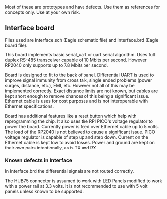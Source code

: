 Most of these are prototypes and have defects. Use them as references for concepts only. Use at your own risk.

## Interface board
Files used are Interface.sch (Eagle schematic file) and Interface.brd (Eagle board file).

This board implements basic serial_uart or uart serial algorithm. Uses full duplex RS-485 transceiver capable of 10 Mbits per second. However RP2040 only supports up to 7.8 Mbits per second. 

Board is designed to fit to the back of panel. Differential UART is used to improve signal immunity from cross talk, single ended problems (power surges, distance, etc.), EMI, etc. However not all of this may be implemented correctly. Exact distance limits are not known, but cables are kept short enough to remove chances of this being a significant issue. Ethernet cable is uses for cost purposes and is not interoperable with Ethernet specifications.

Board has additional features like a reset button which help with reprogramming the chip. It also uses the RPI PICO's voltage regulator to power the board. Currently power is feed over Ethernet cable up to 5 volts. The load of the RP2040 is not believed to cause a significant issue. PICO voltage regulator is capable of step up and step down. Current on the Ethernet cable is kept low to avoid losses. Power and ground are kept on their own pairs intentionally, as is TX and RX.

### Known defects in Interface
In Interface.brd the differential signals are not routed correctly.

The HUB75 connector is assumed to work with LED Panels modified to work with a power rail at 3.3 volts. It is not recommended to use with 5 volt panels unless known to be supported. 
